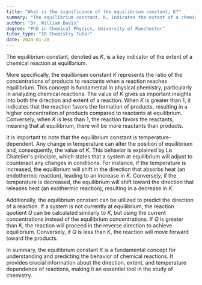 ```yaml
---
title: "What is the significance of the equilibrium constant, K?"
summary: "The equilibrium constant, K, indicates the extent of a chemical reaction at equilibrium."
author: "Dr. William Davis"
degree: "PhD in Chemical Physics, University of Manchester"
tutor_type: "IB Chemistry Tutor"
date: 2024-01-28
---
```


The equilibrium constant, denoted as $K$, is a key indicator of the extent of a chemical reaction at equilibrium.

More specifically, the equilibrium constant $K$ represents the ratio of the concentrations of products to reactants when a reaction reaches equilibrium. This concept is fundamental in physical chemistry, particularly in analyzing chemical reactions. The value of $K$ gives us important insights into both the direction and extent of a reaction. When $K$ is greater than $1$, it indicates that the reaction favors the formation of products, resulting in a higher concentration of products compared to reactants at equilibrium. Conversely, when $K$ is less than $1$, the reaction favors the reactants, meaning that at equilibrium, there will be more reactants than products.

It is important to note that the equilibrium constant is temperature-dependent. Any change in temperature can alter the position of equilibrium and, consequently, the value of $K$. This behavior is explained by Le Chatelier's principle, which states that a system at equilibrium will adjust to counteract any changes in conditions. For instance, if the temperature is increased, the equilibrium will shift in the direction that absorbs heat (an endothermic reaction), leading to an increase in $K$. Conversely, if the temperature is decreased, the equilibrium will shift toward the direction that releases heat (an exothermic reaction), resulting in a decrease in $K$.

Additionally, the equilibrium constant can be utilized to predict the direction of a reaction. If a system is not currently at equilibrium, the reaction quotient $Q$ can be calculated similarly to $K$, but using the current concentrations instead of the equilibrium concentrations. If $Q$ is greater than $K$, the reaction will proceed in the reverse direction to achieve equilibrium. Conversely, if $Q$ is less than $K$, the reaction will move forward toward the products.

In summary, the equilibrium constant $K$ is a fundamental concept for understanding and predicting the behavior of chemical reactions. It provides crucial information about the direction, extent, and temperature dependence of reactions, making it an essential tool in the study of chemistry.
    